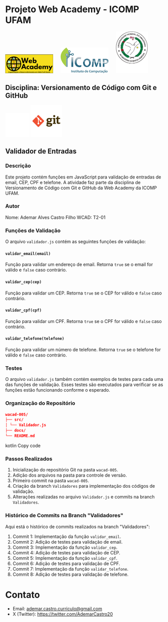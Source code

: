 # Projeto Web Academy - ICOMP UFAM

<img src="/src/assets/imgs/webacademy.png" width="30%"> &nbsp;&nbsp;&nbsp;&nbsp;
<img src="/src/assets/imgs/icomp.png" width="30%"> &nbsp;&nbsp;&nbsp;&nbsp;
<img src="/src/assets/imgs/ufam.png" width="20%">

## Disciplina: Versionamento de Código com Git e GitHub

<img src="/src/assets/imgs/github-branco.png" width="15%">
<img src="/src/assets/imgs/git.png" width="20%">

## Validador de Entradas

### Descrição
Este projeto contém funções em JavaScript para validação de entradas de email, CEP, CPF e telefone. A atividade faz parte da disciplina de Versionamento de Código com Git e GitHub da Web Academy da ICOMP UFAM.

### Autor
Nome: Ademar Alves Castro Filho
WCAD: T2-01

### Funções de Validação
O arquivo `validador.js` contém as seguintes funções de validação:

#### `validar_email(email)`
Função para validar um endereço de email. Retorna `true` se o email for válido e `false` caso contrário.

#### `validar_cep(cep)`
Função para validar um CEP. Retorna `true` se o CEP for válido e `false` caso contrário.

#### `validar_cpf(cpf)`
Função para validar um CPF. Retorna `true` se o CPF for válido e `false` caso contrário.

#### `validar_telefone(telefone)`
Função para validar um número de telefone. Retorna `true` se o telefone for válido e `false` caso contrário.

### Testes
O arquivo `validador.js` também contém exemplos de testes para cada uma das funções de validação. Esses testes são executados para verificar se as funções estão funcionando conforme o esperado.

### Organização do Repositório

```json
wacad-005/
├── src/
│ └── Validador.js
├── docs/
└── README.md
```

kotlin
Copy code

### Passos Realizados
1. Inicialização do repositório Git na pasta `wacad-005`.
2. Adição dos arquivos na pasta para controle de versão.
3. Primeiro commit na pasta `wacad-005`.
4. Criação da branch `Validadores` para implementação dos códigos de validação.
5. Alterações realizadas no arquivo `Validador.js` e commits na branch `Validadores`.

### Histórico de Commits na Branch "Validadores"
Aqui está o histórico de commits realizados na branch "Validadores":

1. Commit 1: Implementação da função `validar_email`.
2. Commit 2: Adição de testes para validação de email.
3. Commit 3: Implementação da função `validar_cep`.
4. Commit 4: Adição de testes para validação de CEP.
5. Commit 5: Implementação da função `validar_cpf`.
6. Commit 6: Adição de testes para validação de CPF.
7. Commit 7: Implementação da função `validar_telefone`.
8. Commit 8: Adição de testes para validação de telefone.

# Contato
- Email: ademar.castro.curriculo@gmail.com
- X (Twitter): https://twitter.com/AdemarCastro20